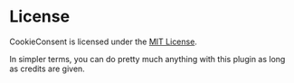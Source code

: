# License

CookieConsent is licensed under the [MIT License](https://github.com/orestbida/cookieconsent/blob/master/LICENSE).

In simpler terms, you can do pretty much anything with this plugin as long as credits are given.
